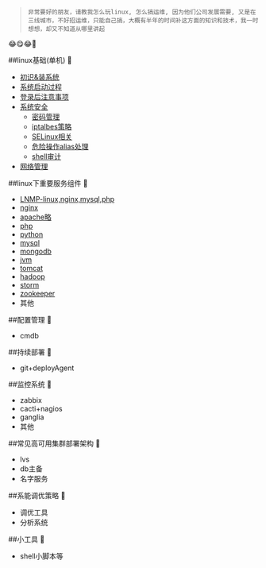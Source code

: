 > ``非常要好的朋友，请教我怎么玩linux, 怎么搞运维, 因为他们公司发展需要, 又是在三线城市，不好招运维，只能自己搞，大概有半年的时间补这方面的知识和技术，我一时想想，却又不知道从哪里讲起``

:joy::yum::joy::round_pushpin:


##linux基础(单机) :apple:
- [初识&装系统](./初识linux.md)
- [系统启动过程]()
- [登录后注意事项]()
- [系统安全]()
  - [密码管理]()
  - [iptalbes策略]()
  - [SELinux相关]()
  - [危险操作alias处理]()
  - [shell审计]()
- [网络管理]()

##linux下重要服务组件 :cherries:
- [LNMP-linux,nginx,mysql,php]()
- [nginx]()
- [apache略]() 
- [php]()
- [python]()
- [mysql]()
- [mongodb]()
- [jvm]()
- [tomcat]()
- [hadoop]()
- [storm]()
- [zookeeper]()
- 其他

##配置管理 :grapes: 
- cmdb

##持续部署 :tangerine:
- git+deployAgent

##监控系统 :tangerine:
- zabbix
- cacti+nagios
- ganglia
- 其他

##常见高可用集群部署架构 :tomato:
- lvs
- db主备
- 名字服务

##系能调优策略 :corn:
- 调优工具
- 分析系统

##小工具 :green_apple:
- shell小脚本等


